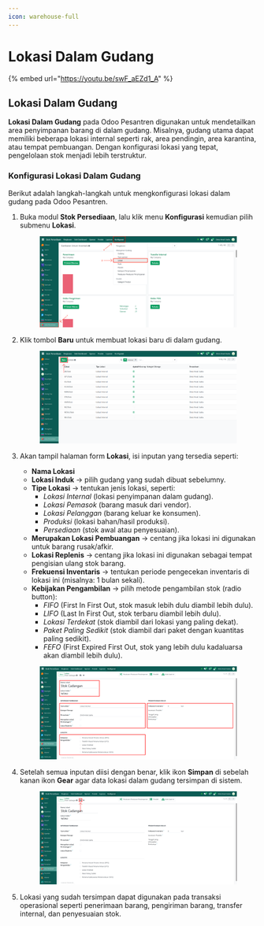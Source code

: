 ```yaml
---
icon: warehouse-full
---
```


# Lokasi Dalam Gudang

{% embed url="https://youtu.be/swF_aEZd1_A" %}

## Lokasi Dalam Gudang

**Lokasi Dalam Gudang** pada Odoo Pesantren digunakan untuk mendetailkan area penyimpanan barang di dalam gudang. Misalnya, gudang utama dapat memiliki beberapa lokasi internal seperti rak, area pendingin, area karantina, atau tempat pembuangan. Dengan konfigurasi lokasi yang tepat, pengelolaan stok menjadi lebih terstruktur.

### Konfigurasi Lokasi Dalam Gudang

Berikut adalah langkah-langkah untuk mengkonfigurasi lokasi dalam gudang pada Odoo Pesantren.

1.  Buka modul **Stok Persediaan**, lalu klik menu **Konfigurasi** kemudian pilih submenu **Lokasi**.

    <figure><img src="../../../.gitbook/assets/images-509.png" alt=""><figcaption></figcaption></figure>


2.  Klik tombol **Baru** untuk membuat lokasi baru di dalam gudang.

    <figure><img src="../../../.gitbook/assets/images-510.png" alt=""><figcaption></figcaption></figure>


3.  Akan tampil halaman form **Lokasi**, isi inputan yang tersedia seperti:

    * **Nama Lokasi**
    * **Lokasi Induk** → pilih gudang yang sudah dibuat sebelumny.
    * **Tipe Lokasi** → tentukan jenis lokasi, seperti:
      * _Lokasi Internal_ (lokasi penyimpanan dalam gudang).
      * _Lokasi Pemasok_ (barang masuk dari vendor).
      * _Lokasi Pelanggan_ (barang keluar ke konsumen).
      * _Produksi_ (lokasi bahan/hasil produksi).
      * _Persediaan_ (stok awal atau penyesuaian).
    * **Merupakan Lokasi Pembuangan** → centang jika lokasi ini digunakan untuk barang rusak/afkir.
    * **Lokasi Replenis** → centang jika lokasi ini digunakan sebagai tempat pengisian ulang stok barang.
    * **Frekuensi Inventaris** → tentukan periode pengecekan inventaris di lokasi ini (misalnya: 1 bulan sekali).
    * **Kebijakan Pengambilan** → pilih metode pengambilan stok (radio button):
      * _FIFO_ (First In First Out, stok masuk lebih dulu diambil lebih dulu).
      * _LIFO_ (Last In First Out, stok terbaru diambil lebih dulu).
      * _Lokasi Terdekat_ (stok diambil dari lokasi yang paling dekat).
      * _Paket Paling Sedikit_ (stok diambil dari paket dengan kuantitas paling sedikit).
      * _FEFO_ (First Expired First Out, stok yang lebih dulu kadaluarsa akan diambil lebih dulu).

    <figure><img src="../../../.gitbook/assets/images-511.png" alt=""><figcaption></figcaption></figure>


4.  Setelah semua inputan diisi dengan benar, klik ikon **Simpan** di sebelah kanan ikon **Gear** agar data lokasi dalam gudang tersimpan di sistem.

    <figure><img src="../../../.gitbook/assets/images-512.png" alt=""><figcaption></figcaption></figure>


5. Lokasi yang sudah tersimpan dapat digunakan pada transaksi operasional seperti penerimaan barang, pengiriman barang, transfer internal, dan penyesuaian stok.
